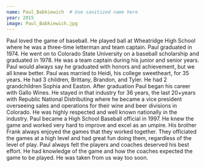 ```yaml
---
name: Paul_Babkiewich  # Use sanitized name here
year: 2015
image: Paul_Babkiewich.jpg
---
```


Paul loved the game of baseball. He played ball at Wheatridge High School where he was a
three-time letterman and team captain. Paul graduated in 1974. He went on to Colorado
State University on a baseball scholarship and graduated in 1978. He was a team captain
during his junior and senior years. Paul would always say he graduated with honors and
achievement, but we all knew better.
Paul was married to Heidi, his college sweetheart, for 35 years. He had 3 children, Brittany,
Brandon, and Tyler. He had 2 grandchildren Sophia and Easton.
After graduation Paul began his career with Gallo Wines. He stayed in that industry for 36
years, the last 20+years with Republic National Distributing where he became a vice
president overseeing sales and operations for their wine and beer divisions in Colorado. He
was highly respected and well known nationally in the industry.
Paul became a High School Baseball official in 1997. He knew the game and worked very
hard to improve and excel as an umpire. His brother Frank always enjoyed the games that
they worked together. They officiated the games at a high level and had great fun doing
them, regardless of the level of play. Paul always felt the players and coaches deserved his
best effort. He had knowledge of the game and how the coaches expected the game to be
played. He was taken from us way too soon.